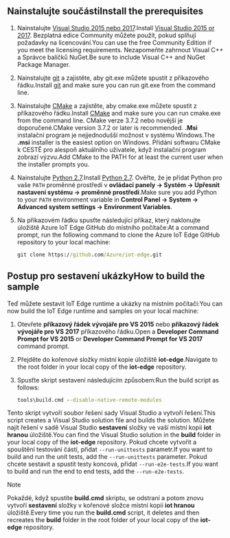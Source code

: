 ## <a name="install-the-prerequisites"></a><span data-ttu-id="0edb7-101">Nainstalujte součásti</span><span class="sxs-lookup"><span data-stu-id="0edb7-101">Install the prerequisites</span></span>

1. <span data-ttu-id="0edb7-102">Nainstalujte [Visual Studio 2015 nebo 2017](https://www.visualstudio.com).</span><span class="sxs-lookup"><span data-stu-id="0edb7-102">Install [Visual Studio 2015 or 2017](https://www.visualstudio.com).</span></span> <span data-ttu-id="0edb7-103">Bezplatná edice Community můžete použít, pokud splňují požadavky na licencování.</span><span class="sxs-lookup"><span data-stu-id="0edb7-103">You can use the free Community Edition if you meet the licensing requirements.</span></span> <span data-ttu-id="0edb7-104">Nezapomeňte zahrnout Visual C++ a Správce balíčků NuGet.</span><span class="sxs-lookup"><span data-stu-id="0edb7-104">Be sure to include Visual C++ and NuGet Package Manager.</span></span>

1. <span data-ttu-id="0edb7-105">Nainstalujte [git](http://www.git-scm.com) a zajistěte, aby git.exe můžete spustit z příkazového řádku.</span><span class="sxs-lookup"><span data-stu-id="0edb7-105">Install [git](http://www.git-scm.com) and make sure you can run git.exe from the command line.</span></span>

1. <span data-ttu-id="0edb7-106">Nainstalujte [CMake](https://cmake.org/download/) a zajistěte, aby cmake.exe můžete spustit z příkazového řádku.</span><span class="sxs-lookup"><span data-stu-id="0edb7-106">Install [CMake](https://cmake.org/download/) and make sure you can run cmake.exe from the command line.</span></span> <span data-ttu-id="0edb7-107">CMake verze 3.7.2 nebo novější je doporučené.</span><span class="sxs-lookup"><span data-stu-id="0edb7-107">CMake version 3.7.2 or later is recommended.</span></span> <span data-ttu-id="0edb7-108">**.Msi** instalační program je nejjednodušší možnost v systému Windows.</span><span class="sxs-lookup"><span data-stu-id="0edb7-108">The **.msi** installer is the easiest option on Windows.</span></span> <span data-ttu-id="0edb7-109">Přidání softwaru CMake k CESTĚ pro alespoň aktuálního uživatele, když instalační program zobrazí výzvu.</span><span class="sxs-lookup"><span data-stu-id="0edb7-109">Add CMake to the PATH for at least the current user when the installer prompts you.</span></span>

1. <span data-ttu-id="0edb7-110">Nainstalujte [Python 2.7](https://www.python.org/downloads/release/python-27).</span><span class="sxs-lookup"><span data-stu-id="0edb7-110">Install [Python 2.7](https://www.python.org/downloads/release/python-27).</span></span> <span data-ttu-id="0edb7-111">Ověřte, že je přidat Python pro vaše `PATH` proměnné prostředí v **ovládací panely -> Systém -> Upřesnit nastavení systému -> proměnné prostředí**.</span><span class="sxs-lookup"><span data-stu-id="0edb7-111">Make sure you add Python to your `PATH` environment variable in **Control Panel -> System -> Advanced system settings -> Environment Variables**.</span></span>

1. <span data-ttu-id="0edb7-112">Na příkazovém řádku spusťte následující příkaz, který naklonujte úložiště Azure IoT Edge GitHub do místního počítače:</span><span class="sxs-lookup"><span data-stu-id="0edb7-112">At a command prompt, run the following command to clone the Azure IoT Edge GitHub repository to your local machine:</span></span>

    ```cmd
    git clone https://github.com/Azure/iot-edge.git
    ```

## <a name="how-to-build-the-sample"></a><span data-ttu-id="0edb7-113">Postup pro sestavení ukázky</span><span class="sxs-lookup"><span data-stu-id="0edb7-113">How to build the sample</span></span>

<span data-ttu-id="0edb7-114">Teď můžete sestavit IoT Edge runtime a ukázky na místním počítači:</span><span class="sxs-lookup"><span data-stu-id="0edb7-114">You can now build the IoT Edge runtime and samples on your local machine:</span></span>

1. <span data-ttu-id="0edb7-115">Otevřete **příkazový řádek vývojáře pro VS 2015** nebo **příkazový řádek vývojáře pro VS 2017** příkazového řádku.</span><span class="sxs-lookup"><span data-stu-id="0edb7-115">Open a **Developer Command Prompt for VS 2015** or **Developer Command Prompt for VS 2017** command prompt.</span></span>

1. <span data-ttu-id="0edb7-116">Přejděte do kořenové složky místní kopie úložiště **iot-edge**.</span><span class="sxs-lookup"><span data-stu-id="0edb7-116">Navigate to the root folder in your local copy of the **iot-edge** repository.</span></span>

1. <span data-ttu-id="0edb7-117">Spusťte skript sestavení následujícím způsobem:</span><span class="sxs-lookup"><span data-stu-id="0edb7-117">Run the build script as follows:</span></span>

    ```cmd
    tools\build.cmd --disable-native-remote-modules
    ```

<span data-ttu-id="0edb7-118">Tento skript vytvoří soubor řešení sady Visual Studio a vytvoří řešení.</span><span class="sxs-lookup"><span data-stu-id="0edb7-118">This script creates a Visual Studio solution file and builds the solution.</span></span> <span data-ttu-id="0edb7-119">Můžete najít řešení v sadě Visual Studio **sestavení** složky ve vaší místní kopii **iot hranou** úložiště.</span><span class="sxs-lookup"><span data-stu-id="0edb7-119">You can find the Visual Studio solution in the **build** folder in your local copy of the **iot-edge** repository.</span></span> <span data-ttu-id="0edb7-120">Pokud chcete vytvořit a spouštění testování částí, přidat `--run-unittests` parametr.</span><span class="sxs-lookup"><span data-stu-id="0edb7-120">If you want to build and run the unit tests, add the `--run-unittests` parameter.</span></span> <span data-ttu-id="0edb7-121">Pokud chcete sestavit a spustit testy koncová, přidat `--run-e2e-tests`.</span><span class="sxs-lookup"><span data-stu-id="0edb7-121">If you want to build and run the end to end tests, add the `--run-e2e-tests`.</span></span>

> [!NOTE]
> <span data-ttu-id="0edb7-122">Pokaždé, když spustíte **build.cmd** skriptu, se odstraní a potom znovu vytvoří **sestavení** složky v kořenové složce místní kopii **iot hranou** úložiště.</span><span class="sxs-lookup"><span data-stu-id="0edb7-122">Every time you run the **build.cmd** script, it deletes and then recreates the **build** folder in the root folder of your local copy of the **iot-edge** repository.</span></span>
